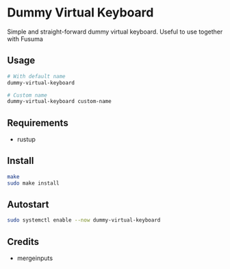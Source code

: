 # Dummy Virtual Keyboard

Simple and straight-forward dummy virtual keyboard. Useful to use together with Fusuma

## Usage

```bash
# With default name
dummy-virtual-keyboard

# Custom name
dummy-virtual-keyboard custom-name

```

## Requirements
- rustup

## Install  

```bash
make
sudo make install
```

## Autostart

```bash
sudo systemctl enable --now dummy-virtual-keyboard
```

## Credits
- mergeinputs